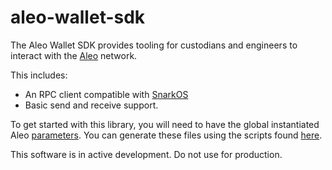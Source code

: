# aleo-wallet-sdk
The Aleo Wallet SDK provides tooling for custodians and engineers to interact with the [Aleo](https://aleo.org/) network.

This includes:
* An RPC client compatible with [SnarkOS](https://github.com/AleoHQ/snarkOS)
* Basic send and receive support.

To get started with this library, you will need to have the global instantiated Aleo [parameters](https://github.com/AleoHQ/snarkVM/tree/testnet2/parameters).
You can generate these files using the scripts found [here](https://github.com/AleoHQ/snarkVM/tree/testnet2/parameters/scripts).

This software is in active development. Do not use for production.
